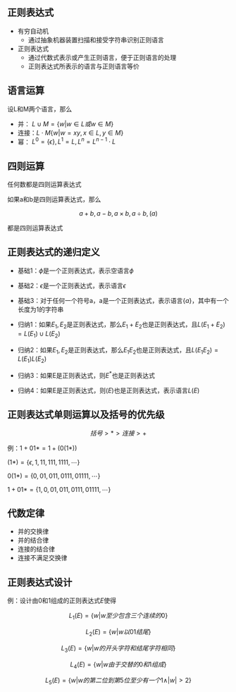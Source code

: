 ## 正则表达式

- 有穷自动机
    - 通过抽象机器装置扫描和接受字符串识别正则语言
- 正则表达式
    - 通过代数式表示或产生正则语言，便于正则语言的处理
    - 正则表达式所表示的语言与正则语言等价

## 语言运算

设L和M两个语言，那么

- 并： $L\cup M=\{w|w\in L 或w\in M\}$
- 连接：$L\cdot M\{w|w=xy,x\in L,    y\in M\}$
- 幂： $L^0=\{\epsilon\},L^1=L,L^n=L^{n-1}\cdot L$

## 四则运算

任何数都是四则运算表达式

如果a和b是四则运算表达式，那么

$$a+b,a-b,a\times b,a\div b,(a)$$

都是四则运算表达式

## 正则表达式的递归定义

- 基础1：$\phi$是一个正则表达式，表示空语言$\phi$
- 基础2：$\epsilon$是一个正则表达式，表示语言$\epsilon$
- 基础3：对于任何一个符号a，a是一个正则表达式，表示语言$\{a\}$，其中有一个长度为1的字符串

- 归纳1：如果$E_1,E_2$是正则表达式，那么$E_1+E_2$也是正则表达式，且$L(E_1+E_2)=L(E_1)\cup L(E_2)$
- 归纳2：如果$E_1,E_2$是正则表达式，那么$E_1E_2$也是正则表达式，且$L(E_1E_2)=L(E_1)L(E_2)$
- 归纳3：如果E是正则表达式，则$E^*$也是正则表达式
- 归纳4：如果E是正则表达式，则$(E)$也是正则表达式，表示语言$L(E)$


## 正则表达式单则运算以及括号的优先级

$$括号>*>连接>+$$

例：$1+01*=1+(0(1*))$

$(1*)=\{\epsilon,1,11,111,1111,\dotsb\}$

$0(1*)=\{0,01,011,0111,01111,\dotsb\}$

$1+01*=\{1,0,01,011,0111,01111,\dotsb\}$

## 代数定律

- 并的交换律
- 并的结合律
- 连接的结合律
- 连接不满足交换律

## 正则表达式设计

例：设计由0和1组成的正则表达式$E$使得

$$L_1(E)=\{w|w至少包含三个连续的0\}$$

$$L_2(E)=\{w|w以01结尾\}$$

$$L_3(E)=\{w|w的开头字符和结尾字符相同\}$$

$$L_4(E)=\{w|w由于交替的0和1组成\}$$

$$L_5(E)=\{w|w的第二位到第5位至少有一个1 \wedge |w|>2\}$$